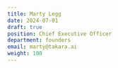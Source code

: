 ```yaml
---
title: Marty Legg
date: 2024-07-01
draft: true
position: Chief Executive Officer
department: founders
email: marty@takara.ai
weight: 100
---
```

